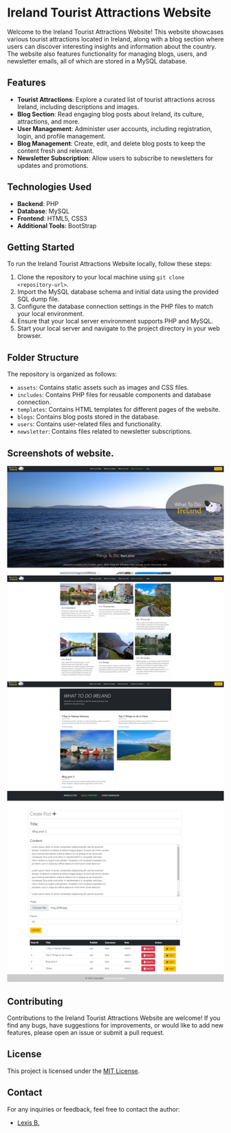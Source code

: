 # Ireland Tourist Attractions Website

Welcome to the Ireland Tourist Attractions Website! This website showcases various tourist attractions located in Ireland, along with a blog section where users can discover interesting insights and information about the country. The website also features functionality for managing blogs, users, and newsletter emails, all of which are stored in a MySQL database.

## Features

- **Tourist Attractions**: Explore a curated list of tourist attractions across Ireland, including descriptions and images.
- **Blog Section**: Read engaging blog posts about Ireland, its culture, attractions, and more.
- **User Management**: Administer user accounts, including registration, login, and profile management.
- **Blog Management**: Create, edit, and delete blog posts to keep the content fresh and relevant.
- **Newsletter Subscription**: Allow users to subscribe to newsletters for updates and promotions.

## Technologies Used

- **Backend**: PHP
- **Database**: MySQL
- **Frontend**: HTML5, CSS3
- **Additional Tools**: BootStrap

## Getting Started

To run the Ireland Tourist Attractions Website locally, follow these steps:

1. Clone the repository to your local machine using `git clone <repository-url>`.
2. Import the MySQL database schema and initial data using the provided SQL dump file.
3. Configure the database connection settings in the PHP files to match your local environment.
4. Ensure that your local server environment supports PHP and MySQL.
5. Start your local server and navigate to the project directory in your web browser.

## Folder Structure

The repository is organized as follows:

- `assets`: Contains static assets such as images and CSS files.
- `includes`: Contains PHP files for reusable components and database connection.
- `templates`: Contains HTML templates for different pages of the website.
- `blogs`: Contains blog posts stored in the database.
- `users`: Contains user-related files and functionality.
- `newsletter`: Contains files related to newsletter subscriptions.

## Screenshots of website.
![Home Page](/website_screenshots/home_page.png)
![Attractions page](/website_screenshots/attractions.png)
![Blog Page](/website_screenshots/blog.png)
![Blog Editor page](/website_screenshots/blog_editor.png)

## Contributing

Contributions to the Ireland Tourist Attractions Website are welcome! If you find any bugs, have suggestions for improvements, or would like to add new features, please open an issue or submit a pull request.

## License

This project is licensed under the [MIT License](LICENSE).

## Contact

For any inquiries or feedback, feel free to contact the author:
- [Lexis B.](mailto:lexis_maxwell@hotmail.com)

